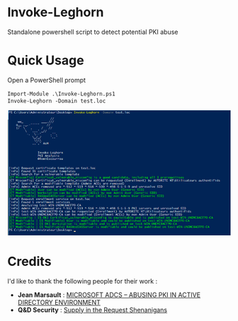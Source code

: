 # Invoke-Leghorn

Standalone powershell script to detect potential PKI abuse

# Quick Usage

Open a PowerShell prompt 
```
Import-Module .\Invoke-Leghorn.ps1
Invoke-Leghorn -Domain test.loc
```

![Screenshot](https://github.com/RemiEscourrou/Invoke-Leghorn/raw/main/example.png)

# Credits

I'd like to thank the following people for their work :
- **Jean Marsault** : [MICROSOFT ADCS – ABUSING PKI IN ACTIVE DIRECTORY ENVIRONMENT](https://www.riskinsight-wavestone.com/en/2021/06/microsoft-adcs-abusing-pki-in-active-directory-environment)
- **Q&D Security** : [Supply in the Request Shenanigans](https://blog.qdsecurity.se/2020/09/04/supply-in-the-request-shenanigans/)

